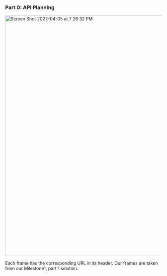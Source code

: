 ### Part 0: API Planning

<img width="774" alt="Screen Shot 2022-04-05 at 7 26 32 PM" src="https://user-images.githubusercontent.com/77024369/161867114-b3203ace-8151-4ee8-9c02-83d3d6e6f421.png">

Each frame has the corresponding URL in its header. Our frames are taken from our Milestone1, part 1 solution. 
